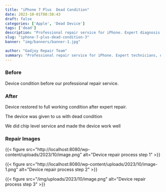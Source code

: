 ```yaml
---
title: "iPhone 7 Plus  Dead Condition"
date: 2023-10-01T08:58:43
draft: false
categories: ['Apple', 'Dead Device']
tags: ['dead']
description: "Professional repair service for iPhone. Expert diagnosis and quality repairs in Bangalore."
slug: "iphone-7-plus-dead-condition-3"
banner: "img/banners/banner-1.jpg"

author: "Gadjoy Repair Team"
summary: "Professional repair service for iPhone. Expert technicians, quality parts, warranty included."
---
```


### Before

Device condition before our professional repair service.

### After

Device restored to full working condition after expert repair.

The device was given to us with dead condition

We did chip level service and made the device work well

### Repair Images

{{< figure src="http://localhost:8080/wp-content/uploads/2023/10/image.png" alt="Device repair process step 1" >}}

{{< figure src="http://localhost:8080/wp-content/uploads/2023/10/image-1.png" alt="Device repair process step 2" >}}

{{< figure src="/img/uploads/2023/10/image.png" alt="Device repair process step 3" >}}

